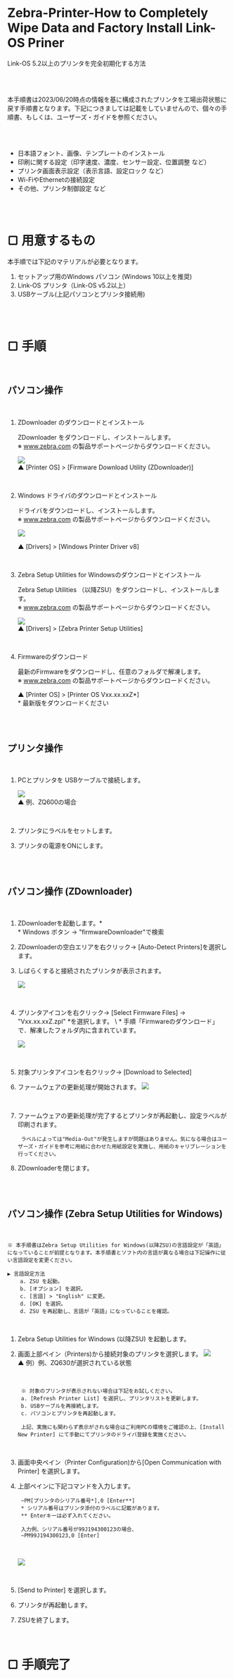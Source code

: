 # Zebra-Printer-How to Completely Wipe Data and Factory Install Link-OS Priner
 Link-OS 5.2以上のプリンタを完全初期化する方法

<br>
<br>


本手順書は2023/06/20時点の情報を基に構成されたプリンタを工場出荷状態に戻す手順書となります。下記につきましては記載をしていませんので、個々の手順書、もしくは、ユーザーズ・ガイドを参照ください。

<br>
<br>

- 日本語フォント、画像、テンプレートのインストール
- 印刷に関する設定（印字速度、濃度、センサー設定、位置調整 など）
- プリンタ画面表示設定（表示言語、設定ロック など）
- Wi-FiやEthernetの接続設定
- その他、プリンタ制御設定 など


<br><br>

# ▢ 用意するもの

本手順では下記のマテリアルが必要となります。

1. セットアップ用のWindows パソコン (Windows 10以上を推奨)
1. Link-OS プリンタ（Link-OS v5.2以上）
1. USBケーブル(上記パソコンとプリンタ接続用)

<br><br>

# ▢ 手順

<br>


## パソコン操作
    
<br>

1. ZDownloader のダウンロードとインストール 

    ZDownloader をダウンロードし、インストールします。   
    ※ www.zebra.com の製品サポートページからダウンロードください。

    ![](./Photo/DL-FirmwareDownloader.png)   
    ▲ [Printer OS] > [Firmware Download Utility (ZDownloader)]

    <br>

1. Windows ドライバのダウンロードとインストール

    ドライバをダウンロードし、インストールします。  
    ※ www.zebra.com の製品サポートページからダウンロードください。

    ![](./Photo/DL-WinDriver.png)   

    ▲ [Drivers] > [Windows Printer Driver v8] 

    <br>

1. Zebra Setup Utilities for Windowsのダウンロードとインストール

    Zebra Setup Utilities （以降ZSU）をダウンロードし、インストールします。  
    ※ www.zebra.com の製品サポートページからダウンロードください。


    ![](./Photo/DL-ZSU.png)   
    ▲ [Drivers] > [Zebra Printer Setup Utilities] 
    
    <br>

1. Firmwareのダウンロード 

    最新のFirmwareをダウンロードし、任意のフォルダで解凍します。  
    ※ www.zebra.com の製品サポートページからダウンロードください。
 
    ▲ [Printer OS] > [Printer OS Vxx.xx.xxZ*]   
      \* 最新版をダウンロードください
      
    <br>
    <br>


## プリンタ操作
    
<br>

1. PCとプリンタを USBケーブルで接続します。  

    ![](./Photo/ZQ600-USB-Port.png)  
    ▲ 例、ZQ600の場合

    <br>

1. プリンタにラベルをセットします。

1. プリンタの電源をONにします。  

    

<br><br>

## パソコン操作 (ZDownloader)
    
<br>

1. ZDownloaderを起動します。*  
    \* Windows ボタン → "firmwareDownloader"で検索

1. ZDownloaderの空白エリアを右クリック→ [Auto-Detect Printers]を選択します。

1. しばらくすると接続されたプリンタが表示されます。

    ![](./Photo/FirmwareDownloader-01.png)

    <br>

1. プリンタアイコンを右クリック→ [Select Firmware Files] → "Vxx.xx.xxZ.zpl" *を選択します。
    \ * 手順「Firmwareのダウンロード」で．解凍したフォルダ内に含まれています。

    ![](./Photo/FirmwareDownloader-02.bmp)

    <br>

1. 対象プリンタアイコンを右クリック→ [Download to Selected]

1.	ファームウェアの更新処理が開始されます。
    ![](./Photo/FirmwareDownloader-03.jpg)

    <br>


1. ファームウェアの更新処理が完了するとプリンタが再起動し、設定ラベルが印刷されます。  

        ラベルによっては"Media-Out"が発生しますが問題はありません。気になる場合はユーザーズ・ガイドを参考に用紙に合わせた用紙設定を実施し、用紙のキャリブレーションを行ってください。

1. ZDownloaderを閉じます。

    <br><br>

## パソコン操作 (Zebra Setup Utilities for Windows)
    
<br>  

    ※ 本手順書はZebra Setup Utilities for Windows(以降ZSU)の言語設定が「英語」になっていることが前提となります。本手順書とソフト内の言語が異なる場合は下記操作に従い言語設定を変更ください。
     
    ▶ 言語設定方法
        a. ZSU を起動。
        b. [オプション] を選択。
        c. [言語] > "English" に変更。
        d. [OK] を選択。
        d. ZSU を再起動し、言語が「英語」になっていることを確認。
    
<br>  

1. Zebra Setup Utilities for Windows (以降ZSU) を起動します。

1. 画面上部ペイン（Printers)から接続対象のプリンタを選択します。
    ![](./Photo/ZSU-Top-ZQ630.bmp)  
    ▲ 例）例、ZQ630が選択されている状態
    
    <br>  

        ※ 対象のプリンタが表示されない場合は下記をお試しください。  
        a. [Refresh Printer List] を選択し、プリンタリストを更新します。
        b. USBケーブルを再接続します。
        c. パソコンとプリンタを再起動します。
         
        上記、実施にも関わらず表示がされな場合はご利用PCの環境をご確認の上、[Install New Printer] にて手動にてプリンタのドライバ登録を実施ください。

    
    <br>  

1. 画面中央ペイン（Printer Configuration)から[Open Communication with Printer] を選択します。

1. 上部ペインに下記コマンドを入力します。

        ~PM[プリンタのシリアル番号*],0 [Enter**]
        * シリアル番号はプリンタ添付のラベルに記載があります。
        ** Enterキーは必ず入れてください。

        入力例、シリアル番号が99J194300123の場合、
        ~PM99J194300123,0 [Enter]

    <br>  

    ![](./Photo/ZSU-PM-Command.jpg)

    <br>  

1. [Send to Printer] を選択します。

1. プリンタが再起動します。

1. ZSUを終了します。

    <br>  



# ▢ 手順完了
 

